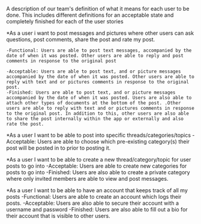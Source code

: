 A description of our team's definition of what it means for each user to be done. 
This includes different definitions for an acceptable state and completely finished for each of the user stories

*As a user i want to post messages and pictures where other users can ask questions, post comments, share the post and rate my post.

	-Functional: Users are able to post text messages, accompanied by the date of when it was posted. Other users are able to reply and post comments in response to the original post
	
	-Acceptable: Users are able to post text, and or picture messages accompanied by the date of when it was posted. Other users are able to reply with text and or pictures comments in response to the original post. 
	-Finished: Users are able to post text, and or picture messages accompanied by the date of when it was posted. Users are also able to attach other types of documents at the bottom of the post. .Other users are able to reply with text and or pictures comments in response to the original post. In addition to this, other users are also able to share the post internally within the app or externally and also rate the post. 

*As a user I want to be able to post into specific threads/categories/topics 
	-Acceptable: Users are able to choose which pre-existing category(s) their post will be posted in to prior to posting it. 
	
*As a user I want to be able to create a new thread/category/topic for user posts to go into
	-Acceptable: Users are able to create new categories for posts to go into
	-Finished: Users are also able to create a private category where only invited members are able to view and post messages.

*As a user I want to be able to have an account that keeps track of all my posts 
	-Functional: Users are able to create an account which logs their posts.
	-Acceptable: Users are also able to secure their account with a username and password 
	-Finished: Users are also able to fill out a bio for their account that is visible to other users. 

